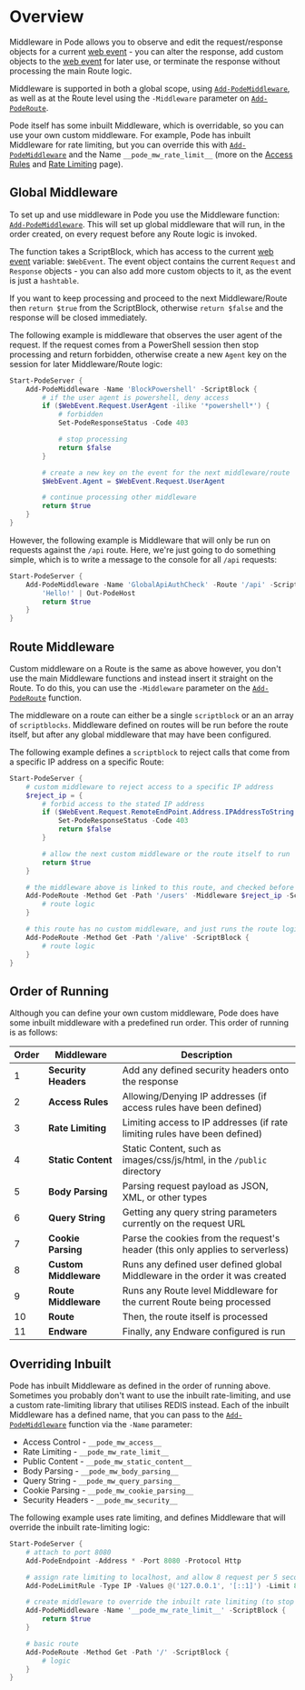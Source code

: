 # Overview

Middleware in Pode allows you to observe and edit the request/response objects for a current [web event](../../WebEvent) - you can alter the response, add custom objects to the [web event](../../WebEvent) for later use, or terminate the response without processing the main Route logic.

Middleware is supported in both a global scope, using [`Add-PodeMiddleware`](../../../Functions/Middleware/Add-PodeMiddleware), as well as at the Route level using the `-Middleware` parameter on [`Add-PodeRoute`](../../../Functions/Routes/Add-PodeRoute).

Pode itself has some inbuilt Middleware, which is overridable, so you can use your own custom middleware. For example, Pode has inbuilt Middleware for rate limiting, but you can override this with [`Add-PodeMiddleware`](../../../Functions/Middleware/Add-PodeMiddleware) and the Name `__pode_mw_rate_limit__` (more on the [Access Rules](../Types/AccessRules) and [Rate Limiting](../Types/RateLimiting) page).

## Global Middleware

To set up and use middleware in Pode you use the Middleware function: [`Add-PodeMiddleware`](../../../Functions/Middleware/Add-PodeMiddleware). This will set up global middleware that will run, in the order created, on every request before any Route logic is invoked.

The function takes a ScriptBlock, which has access to the current [web event](../../WebEvent) variable: `$WebEvent`. The event object contains the current `Request` and `Response` objects - you can also add more custom objects to it, as the event is just a `hashtable`.

If you want to keep processing and proceed to the next Middleware/Route then `return $true` from the ScriptBlock, otherwise `return $false` and the response will be closed immediately.

The following example is middleware that observes the user agent of the request. If the request comes from a PowerShell session then stop processing and return forbidden, otherwise create a new `Agent` key on the session for later Middleware/Route logic:

```powershell
Start-PodeServer {
    Add-PodeMiddleware -Name 'BlockPowershell' -ScriptBlock {
        # if the user agent is powershell, deny access
        if ($WebEvent.Request.UserAgent -ilike '*powershell*') {
            # forbidden
            Set-PodeResponseStatus -Code 403

            # stop processing
            return $false
        }

        # create a new key on the event for the next middleware/route
        $WebEvent.Agent = $WebEvent.Request.UserAgent

        # continue processing other middleware
        return $true
    }
}
```

However, the following example is Middleware that will only be run on requests against the `/api` route. Here, we're just going to do something simple, which is to write a message to the console for all `/api` requests:

```powershell
Start-PodeServer {
    Add-PodeMiddleware -Name 'GlobalApiAuthCheck' -Route '/api' -ScriptBlock {
        'Hello!' | Out-PodeHost
        return $true
    }
}
```

## Route Middleware

Custom middleware on a Route is the same as above however, you don't use the main Middleware functions and instead insert it straight on the Route. To do this, you can use the `-Middleware` parameter on the [`Add-PodeRoute`](../../../Functions/Routes/Add-PodeRoute) function.

The middleware on a route can either be a single `scriptblock` or an an array of `scriptblocks`. Middleware defined on routes will be run before the route itself, but after any global middleware that may have been configured.

The following example defines a `scriptblock` to reject calls that come from a specific IP address on a specific Route:

```powershell
Start-PodeServer {
    # custom middleware to reject access to a specific IP address
    $reject_ip = {
        # forbid access to the stated IP address
        if ($WebEvent.Request.RemoteEndPoint.Address.IPAddressToString -ieq '10.10.1.8') {
            Set-PodeResponseStatus -Code 403
            return $false
        }

        # allow the next custom middleware or the route itself to run
        return $true
    }

    # the middleware above is linked to this route, and checked before running the route logic
    Add-PodeRoute -Method Get -Path '/users' -Middleware $reject_ip -ScriptBlock {
        # route logic
    }

    # this route has no custom middleware, and just runs the route logic
    Add-PodeRoute -Method Get -Path '/alive' -ScriptBlock {
        # route logic
    }
}
```

## Order of Running

Although you can define your own custom middleware, Pode does have some inbuilt middleware with a predefined run order. This order of running is as follows:

| Order | Middleware            | Description                                                                   |
| ----- | --------------------- | ----------------------------------------------------------------------------- |
| 1     | **Security Headers**  | Add any defined security headers onto the response                            |
| 2     | **Access Rules**      | Allowing/Denying IP addresses (if access rules have been defined)             |
| 3     | **Rate Limiting**     | Limiting access to IP addresses (if rate limiting rules have been defined)    |
| 4     | **Static Content**    | Static Content, such as images/css/js/html, in the `/public` directory        |
| 5     | **Body Parsing**      | Parsing request payload as JSON, XML, or other types                          |
| 6     | **Query String**      | Getting any query string parameters currently on the request URL              |
| 7     | **Cookie Parsing**    | Parse the cookies from the request's header (this only applies to serverless) |
| 8     | **Custom Middleware** | Runs any defined user defined global Middleware in the order it was created   |
| 9     | **Route Middleware**  | Runs any Route level Middleware for the current Route being processed         |
| 10    | **Route**             | Then, the route itself is processed                                           |
| 11    | **Endware**           | Finally, any Endware configured is run                                        |

## Overriding Inbuilt

Pode has inbuilt Middleware as defined in the order of running above. Sometimes you probably don't want to use the inbuilt rate-limiting, and use a custom rate-limiting library that utilises REDIS instead. Each of the inbuilt Middleware has a defined name, that you can pass to the [`Add-PodeMiddleware`](../../../Functions/Middleware/Add-PodeMiddleware) function via the `-Name` parameter:

* Access Control    - `__pode_mw_access__`
* Rate Limiting     - `__pode_mw_rate_limit__`
* Public Content    - `__pode_mw_static_content__`
* Body Parsing      - `__pode_mw_body_parsing__`
* Query String      - `__pode_mw_query_parsing__`
* Cookie Parsing    - `__pode_mw_cookie_parsing__`
* Security Headers  - `__pode_mw_security__`

The following example uses rate limiting, and defines Middleware that will override the inbuilt rate-limiting logic:

```powershell
Start-PodeServer {
    # attach to port 8080
    Add-PodeEndpoint -Address * -Port 8080 -Protocol Http

    # assign rate limiting to localhost, and allow 8 request per 5 seconds
    Add-PodeLimitRule -Type IP -Values @('127.0.0.1', '[::1]') -Limit 8 -Seconds 5

    # create middleware to override the inbuilt rate limiting (to stop the limiting)
    Add-PodeMiddleware -Name '__pode_mw_rate_limit__' -ScriptBlock {
        return $true
    }

    # basic route
    Add-PodeRoute -Method Get -Path '/' -ScriptBlock {
        # logic
    }
}
```
